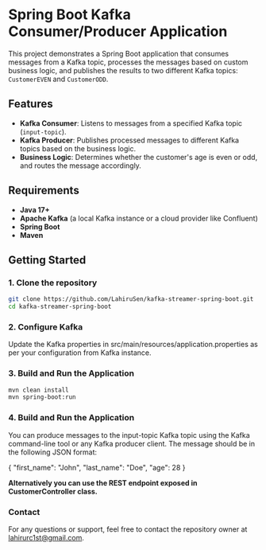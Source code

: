 # Spring Boot Kafka Consumer/Producer Application

This project demonstrates a Spring Boot application that consumes messages from a Kafka topic, processes the messages based on custom business logic, and publishes the results to two different Kafka topics: `CustomerEVEN` and `CustomerODD`.

## Features

- **Kafka Consumer**: Listens to messages from a specified Kafka topic (`input-topic`).
- **Kafka Producer**: Publishes processed messages to different Kafka topics based on the business logic.
- **Business Logic**: Determines whether the customer's age is even or odd, and routes the message accordingly.

## Requirements

- **Java 17+**
- **Apache Kafka** (a local Kafka instance or a cloud provider like Confluent)
- **Spring Boot**
- **Maven** 

## Getting Started

### 1. Clone the repository

```bash
git clone https://github.com/LahiruSen/kafka-streamer-spring-boot.git
cd kafka-streamer-spring-boot
```

### 2. Configure Kafka

Update the Kafka properties in src/main/resources/application.properties as per your configuration from Kafka instance.

### 3. Build and Run the Application

```bash
mvn clean install
mvn spring-boot:run

```
### 4. Build and Run the Application

You can produce messages to the input-topic Kafka topic using the Kafka command-line tool or any Kafka producer client. 
The message should be in the following JSON format:

{
"first_name": "John",
"last_name": "Doe",
"age": 28
}

**Alternatively you can use the REST endpoint exposed in CustomerController class.**

### Contact
For any questions or support, feel free to contact the repository owner at lahirurc1st@gmail.com.
